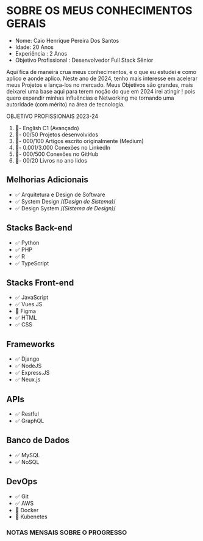 # SOBRE OS MEUS CONHECIMENTOS GERAIS

- Nome: Caio Henrique Pereira Dos Santos
- Idade: 20 Anos
- Experiência : 2 Anos
- Objetivo Profissional : Desenvolvedor Full Stack Sênior 

Aqui fica de maneira crua meus conhecimentos, e o que eu estudei e como aplico e aonde aplico. 
Neste ano de 2024, tenho mais interesse em acelerar meus Projetos e lança-los no mercado. Meus
Objetivos são grandes, mais deixarei uma base aqui para terem noção do que em 2024 irei atingir ! 
pois quero expandir minhas influências e Networking me tornando uma autoridade (com mérito) na 
área de tecnologia.

OBJETIVO PROFISSIONAIS 2023-24
1. 🎯- English C1 (Avançado)
2. 🎯- 00/50 Projetos desenvolvidos 
3. 🎯- 000/100 Artigos escrito originalmente (Medium)
4. 🎯- 0.001/3.000 Conexões no LinkedIn
5. 🎯- 000/500 Conexões no GitHub
6. 🎯- 00/20 Livros no ano lidos 

## Melhorias Adicionais
- ✅ Arquitetura e Design de Software
- ✅ System Design /*(Design de Sistema)*/
- ✅ Design System /*(Sistema de Design)*/

## Stacks Back-end
- ✅ Python
- ✅ PHP
- ✅ R
- ✅ TypeScript

## Stacks Front-end
- ✅ JavaScript
- ✅ Vues.JS
- 🎯 Figma
- ✅ HTML
- ✅ CSS

## Frameworks
- ✅ Django
- ✅ NodeJS
- ✅ Express.JS
- ✅ Neux.js

## APIs
- ✅ Restful
- ✅ GraphQL

## Banco de Dados
- ✅ MySQL
- ✅ NoSQL

## DevOps 
- ✅ Git
- ✅ AWS 
- 🎯 Docker
- 🎯 Kubenetes

### NOTAS MENSAIS SOBRE O PROGRESSO
